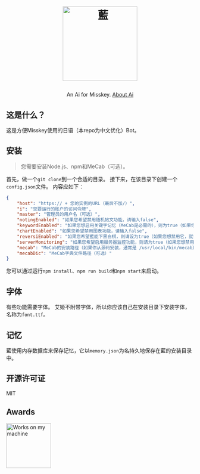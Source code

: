<h1><p align="center"><img src="./ai.svg" alt="藍" height="200"></p></h1>
<p align="center">An Ai for Misskey. <a href="使用教程.md">About Ai</a></p>

## 这是什么？
这是方便Misskey使用的日语（本repo为中文优化）Bot。

## 安装
> 您需要安装Node.js、npm和MeCab（可选）。

首先，做一个`git clone`到一个合适的目录。
接下来，在该目录下创建一个`config.json`文件。 内容应如下：
``` json
{
	"host": "https:// + 您的实例的URL（最后不加/）",
	"i": "您要运行的账户的访问令牌",
	"master": "管理员的用户名（可选）",
	"notingEnabled": "如果您希望禁用随机帖文功能，请输入false",
	"keywordEnabled": "如果您想启用关键字记忆（MeCab是必需的），则为true（如果你想禁用它，则为false）",
	"chartEnabled": "如果您希望禁用图表功能，请输入false",
	"reversiEnabled": "如果您希望藍能下黑白棋，则请设为true（如果您想禁用它，就请设为false）",
	"serverMonitoring": "如果您希望启用服务器监控功能，则请为true（如果您想禁用它，就请设为false）",
	"mecab": "MeCab的安装路径（如果你从源码安装，通常是 /usr/local/bin/mecab） ",
	"mecabDic": "MeCab字典文件路径（可选）"
}
```
您可以通过运行`npm install`、`npm run build`和`npm start`来启动。

## 字体
有些功能需要字体。 艾姬不附带字体，所以你应该自己在安装目录下安装字体，名称为`font.ttf`。

## 记忆
藍使用内存数据库来保存记忆，它以`memory.json`为名持久地保存在藍的安装目录中。

## 开源许可证
MIT

## Awards
<img src="./WorksOnMyMachine.png" alt="Works on my machine" height="120">
